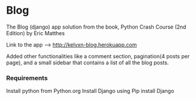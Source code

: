 # Blog
The Blog (django) app solution from the book, Python Crash Course (2nd Edition) by Eric Matthes

Link to the app --> http://kelvxn-blog.herokuapp.com

Added other functionalities like a comment section, pagination(4 posts per page), and a small sidebar that contains a list of all the blog posts.

<h3> Requirements </h3>
Install python from Python.org
Install Django using Pip install Django
